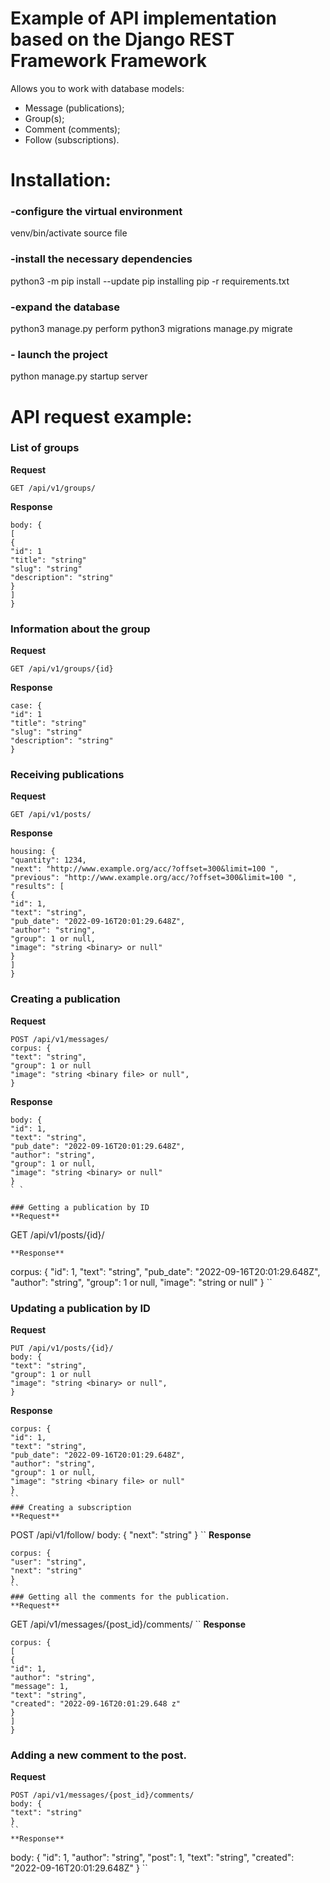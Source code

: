# Example of API implementation based on the Django REST Framework Framework

Allows you to work with database models:
- Message (publications);
- Group(s);
- Comment (comments);
- Follow (subscriptions).

# Installation:
### -configure the virtual environment

venv/bin/activate source file

### -install the necessary dependencies

python3 -m pip install --update pip
installing pip -r requirements.txt

### -expand the database

python3 manage.py perform python3 migrations
manage.py migrate

### - launch the project

python manage.py startup server



# API request example:

### List of groups
**Request**
```
GET /api/v1/groups/
```
**Response**
```
body: {
[
{
"id": 1
"title": "string"
"slug": "string"
"description": "string"
}
]
}
```

### Information about the group
**Request**
```
GET /api/v1/groups/{id}
```
**Response**
```
case: {
"id": 1
"title": "string"
"slug": "string"
"description": "string"
}
```

### Receiving publications
**Request**
```
GET /api/v1/posts/
```
**Response**
```
housing: {
"quantity": 1234,
"next": "http://www.example.org/acc/?offset=300&limit=100 ",
"previous": "http://www.example.org/acc/?offset=300&limit=100 ",
"results": [
{
"id": 1,
"text": "string",
"pub_date": "2022-09-16T20:01:29.648Z",
"author": "string",
"group": 1 or null,
"image": "string <binary> or null"
}
]
}
```

### Creating a publication
**Request**
```
POST /api/v1/messages/
corpus: {
"text": "string",
"group": 1 or null
"image": "string <binary file> or null",
}
```
**Response**
```
body: {
"id": 1,
"text": "string",
"pub_date": "2022-09-16T20:01:29.648Z",
"author": "string",
"group": 1 or null,
"image": "string <binary> or null"
}
` `

### Getting a publication by ID
**Request**
```
GET /api/v1/posts/{id}/
```
**Response**
```
corpus: {
"id": 1,
"text": "string",
"pub_date": "2022-09-16T20:01:29.648Z",
"author": "string",
"group": 1 or null,
"image": "string <binary file> or null"
}
``

### Updating a publication by ID
**Request**
```
PUT /api/v1/posts/{id}/
body: {
"text": "string",
"group": 1 or null
"image": "string <binary> or null",
}
```
**Response**
```
corpus: {
"id": 1,
"text": "string",
"pub_date": "2022-09-16T20:01:29.648Z",
"author": "string",
"group": 1 or null,
"image": "string <binary file> or null"
}
``
### Creating a subscription
**Request**
```
POST /api/v1/follow/
body: {
"next": "string"
}
``
**Response**
```
corpus: {
"user": "string",
"next": "string"
}
``
### Getting all the comments for the publication.
**Request**
```
GET /api/v1/messages/{post_id}/comments/
``
**Response**
```
corpus: {
[
{
"id": 1,
"author": "string",
"message": 1,
"text": "string",
"created": "2022-09-16T20:01:29.648 z"
}
]
}
```
### Adding a new comment to the post.
**Request**
```
POST /api/v1/messages/{post_id}/comments/
body: {
"text": "string"
}
``
**Response**
```
body: {
"id": 1,
"author": "string",
"post": 1,
"text": "string",
"created": "2022-09-16T20:01:29.648Z"
}
``
